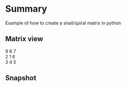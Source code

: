 # Summary
Example of how to create a snail/spiral matrix in python

## Matrix view
9 8 7 <br>
2 1 6 <br>
3 4 5

## Snapshot
